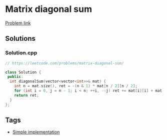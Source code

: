 # Matrix diagonal sum

[Problem link](https://leetcode.com/problems/matrix-diagonal-sum/)

## Solutions


### Solution.cpp
```cpp
// https://leetcode.com/problems/matrix-diagonal-sum/

class Solution {
 public:
  int diagonalSum(vector<vector<int>>& mat) {
    int n = mat.size(), ret = -(n & 1) * mat[n / 2][n / 2];
    for (int i = 0, j = n - 1; i < n; ++i, --j) ret += mat[i][i] + mat[i][j];
    return ret;
  }
};
```
## Tags

* [Simple implementation](/README.md#Simple_implementation)

